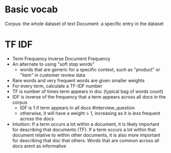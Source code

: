 # Basic vocab
Corpus: the whole dataset of text
Document: a specific entry in the dataset


# TF IDF
- Term Frequency   Inverse Document Frequency
- An alternate to using "soft stop words"
	- words that are generic for a specific context, such as "product" or "item" in customer review data
- Rare words and very frequent words are given smaller weights
- For every term, calculate a TF-IDF number
- TF is number of times term appears in doc (typical bag of words count)
- IDF is inverse of the frequency that a term appears across all docs in the corpus
	- IDF is 1 if term appears in all docs #interview_question 
	- otherwise, it will have a weight > 1, increasing as it is *less* frequent across the docs
- Intuition: If a term occurs a lot within a document, it is likely important for describing that documents (TF). If a term occurs a lot within that document relative to within other documents, it is also more important for describing that doc that others. Words that are common across all docs arent as informative
